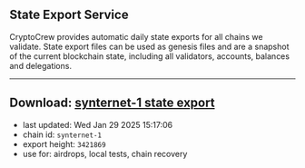 ## State Export Service
CryptoCrew provides automatic daily state exports for all chains we validate. State export files can be used as genesis files and are a snapshot of the current blockchain state, including all validators, accounts, balances and delegations.

---
**Download: [synternet-1 state export](https://dl-eu2.ccvalidators.com/SERVICE/synternet/synternet-1_export_3421869.json)**
---

- last updated: Wed Jan 29 2025 15:17:06
- chain id: `synternet-1`
- export height: `3421869`
- use for: airdrops, local tests, chain recovery
